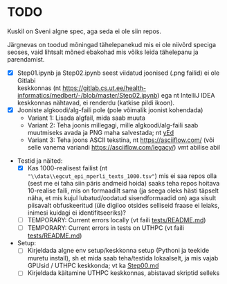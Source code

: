 # TODO

Kuskil on Sveni algne spec, aga seda ei ole siin repos.

Järgnevas on toodud mõningad tähelepanekud mis ei ole niivõrd speciga seoses, 
vaid lihtsalt mõned ebakohad mis võiks leida tähelepanu ja parendamist.

* [x] Step01.ipynb ja Step02.ipynb seest viidatud joonised (.png failid) ei ole Gitlabi  
  keskkonnas (nt https://gitlab.cs.ut.ee/health-informatics/medbert/-/blob/master/Step02.ipynb)
  ega nt IntelliJ IDEA keskkonnas nähtavad, ei renderdu (katkise pildi ikoon).
* [x] Jooniste algkoodi/alg-faili pole (pole võimalik joonist kohendada)
  * Variant 1: Lisada algfail, mida saab muuta
  * Variant 2: Teha joonis millegagi, mille algkoodi/alg-faili saab muutmiseks avada ja 
    PNG maha salvestada; nt [yEd](https://www.yworks.com/products/yed)
  * Variant 3: Teha joons ASCII tekstina, nt https://asciiflow.com/
               (või selle vanema variandi https://asciiflow.com/legacy/) vmt abilise abil
* Testid ja näited:
  * [x] Kas 1000-realisest failist (nt `"\\data\\egcut_epi_mperli_texts_1000.tsv"`) 
    mis ei saa repos olla (sest me ei taha siin päris andmeid hoida)
    saaks teha repos hoitava 10-realise faili, mis on formaadilt sama 
    (ja seega oleks hästi täpselt näha, et mis kujul lubatud/oodatud sisendformaadid on) 
    aga sisult piisavalt obfuskeeritud 
    (üle digiloo otsides selliseid fraase ei leiaks, inimesi kuidagi ei identifitseeriks)?
  * [ ] TEMPORARY: Current errors locally (vt faili [tests/README.md](tests/README.md))
  * [ ] TEMPORARY: Current errors in tests on UTHPC (vt faili [tests/README.md](tests/README.md))
* Setup: 
  * [ ] Kirjeldada algne env setup/keskkonna setup (Pythoni ja teekide muretu install), sh
        et mida saab teha/testida lokaalselt, ja mis vajab GPUsid / UTHPC keskkonda; vt ka [Step00.md](Step00.md)
  * [ ] Kirjeldada käitamine UTHPC keskkonnas, abistavad skriptid selleks
